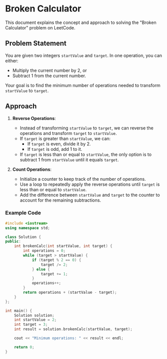 # Broken Calculator

This document explains the concept and approach to solving the "Broken Calculator" problem on LeetCode.

## Problem Statement

You are given two integers `startValue` and `target`. In one operation, you can either:
- Multiply the current number by 2, or
- Subtract 1 from the current number.

Your goal is to find the minimum number of operations needed to transform `startValue` to `target`.

## Approach

1. **Reverse Operations**:
   - Instead of transforming `startValue` to `target`, we can reverse the operations and transform `target` to `startValue`.
   - If `target` is greater than `startValue`, we can:
     - If `target` is even, divide it by 2.
     - If `target` is odd, add 1 to it.
   - If `target` is less than or equal to `startValue`, the only option is to subtract 1 from `startValue` until it equals `target`.

2. **Count Operations**:
   - Initialize a counter to keep track of the number of operations.
   - Use a loop to repeatedly apply the reverse operations until `target` is less than or equal to `startValue`.
   - Add the difference between `startValue` and `target` to the counter to account for the remaining subtractions.

### Example Code

```cpp
#include <iostream>
using namespace std;

class Solution {
public:
    int brokenCalc(int startValue, int target) {
        int operations = 0;
        while (target > startValue) {
            if (target % 2 == 0) {
                target /= 2;
            } else {
                target += 1;
            }
            operations++;
        }
        return operations + (startValue - target);
    }
};

int main() {
    Solution solution;
    int startValue = 2;
    int target = 3;
    int result = solution.brokenCalc(startValue, target);

    cout << "Minimum operations: " << result << endl;

    return 0;
}